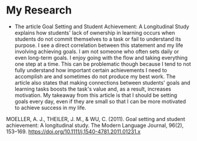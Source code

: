 # My Research
- The article Goal Setting and Student Achievement: A Longitudinal Study explains how students' lack of ownership in learning occurs when students do not commit themselves to a task or fail to understand its purpose. I see a direct correlation between this statement and my life involving achieving goals. I am not someone who often sets daily or even long-term goals. I enjoy going with the flow and taking everything one step at a time. This can be problematic though because I tend to not fully understand how important certain achievements I need to accomplish are and sometimes do not produce my best work. The article also states that making connections between students' goals and learning tasks boosts the task's value and, as a result, increases motivation. My takeaway from this article is that I should be setting goals every day, even if they are small so that I can be more motivated to achieve success in my life.

MOELLER, A. J., THEILER, J. M., &amp; WU, C. (2011). Goal setting and student achievement: A longitudinal study. The Modern Language Journal, 96(2), 153–169. https://doi.org/10.1111/j.1540-4781.2011.01231.x 